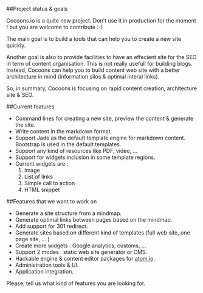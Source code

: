 ##Project status & goals

Cocoons.io is a quite new project. Don't use it in production for the moment !  but you are welcome to contribute :-)


The main goal is to build a tools that can help you to create a new site quickly.

Another goal is also to provide facilities to have an effecient site for the SEO in term of content organisation.
This is not really usefull for building blogs. Instead, Cocoons can help you to build content web site with a better architecture in mind (information silos & optimal interal links).

So, in summary, Cocoons is focusing on rapid content creation, architecture site & SEO.


##Current features
- Command lines for creating a new site, preview the content & generate the site.
- Write content in the markdown format.
- Support Jade as the default template engine for markdown content. Bootstrap is used in the default templates.
- Support any kind of resources like PDF, video, ...
- Support for widgets inclusion in some template regions.
- Current widgets are :
  1. Image
  2. List of links
  3. Simple call to action
  4. HTML snippet




##Features that we want to work on

- Generate a site structure from a mindmap.
- Generate optimal links between pages based on the mindmap.
- Add support for 301 redirect.
- Generate sites based on different kind of templates (full web site, one page site, ... )
- Create more widgets : Google analytics, customs, ...
- Support 2 modes : static web site generator or CMS.
- Hackable engine & content editor packages for [atom.io](http://www.atom.io).
- Administration tools & UI.
- Application integration.



Please, tell us what kind of features you are looking for.
